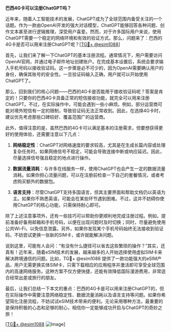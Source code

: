 **巴西4G卡可以注册ChatGPT吗？**

近年来，随着人工智能技术的发展，ChatGPT成为了全球范围内备受关注的一个话题。作为一款由OpenAI开发的强大对话模型，ChatGPT能够回答各种问题、创作文本甚至进行逻辑推理，深受用户喜爱。然而，对于许多国际用户来说，使用ChatGPT需要一个稳定的网络环境和有效的验证方式。那么，问题来了：巴西的4G卡是否可以用来注册ChatGPT呢？[[TG💪+ @esim1088](https://t.me/s/esim1088)]

首先，让我们来了解一下ChatGPT的基本注册流程。通常情况下，用户需要访问OpenAI官网，并通过电子邮件地址创建账户。在完成基本设置后，系统会要求输入手机号码以接收验证码。这一步骤是必不可少的，因为OpenAI需要确认用户的身份，确保其账号的安全性。一旦验证码输入正确，用户就可以开始使用ChatGPT了。

那么，回到我们的核心问题——巴西的4G卡是否能用于接收验证码呢？答案是肯定的！只要你的巴西4G卡具备正常的短信接收功能，就完全可以用来注册ChatGPT。不过，在实际操作中，可能会遇到一些小麻烦。例如，部分运营商可能对境外短信有一定的限制，导致验证码无法正常收到。因此，在选择4G卡时，建议优先考虑那些口碑较好、覆盖范围广的运营商。

此外，值得注意的是，虽然巴西的4G卡可以满足基本的注册需求，但要想获得更好的使用体验，还需要注意以下几点：

1. **网络稳定性**：ChatGPT对网络速度的要求较高，尤其是在生成长篇内容或处理复杂任务时。如果网络信号不稳定，可能会导致连接中断或响应延迟。因此，尽量选择信号强且稳定的地点进行操作。

2. **数据流量消耗**：与许多在线服务一样，使用ChatGPT也会产生一定的数据流量消耗。如果你担心流量问题，可以在注册前检查一下自己的套餐情况，或者考虑购买额外的数据包。

3. **语言支持**：尽管ChatGPT支持多国语言，但其主要界面和帮助文档仍以英语为主。如果你不熟悉英语，可能会在某些环节遇到困难。不过，这并不妨碍你使用ChatGPT的核心功能，只需保持耐心即可。

除了上述注意事项外，还有一些技巧可以帮助你更顺利地完成注册过程。例如，提前准备好备用邮箱和手机号码，以便在出现问题时及时切换；同时，尽量避免使用公共Wi-Fi，以免信息泄露。另外，如果你发现某个手机号码始终无法接收到验证码，不妨尝试更换一张新的SIM卡，或许就能解决问题。

说到这里，可能有人会问：“有没有什么捷径可以省去这些繁琐的操作？”其实，还真有！近年来，随着eSIM技术的发展，越来越多的人开始选择使用虚拟SIM卡来解决跨境通信的问题。比如，TG💪+ @esim1088 提供了一款功能强大的eSIM产品，用户无需更换实体SIM卡，只需下载相应的应用程序并激活即可享受全球范围内的高速网络服务。这种方案不仅方便快捷，还能有效降低国际漫游费用，非常适合经常出差或旅行的朋友。

最后，让我们总结一下本文的重点：巴西的4G卡是可以用来注册ChatGPT的，但在实际操作中需要注意网络稳定性、数据流量消耗以及语言支持等问题。如果你希望简化注册流程，不妨试试eSIM技术带来的便利。无论采用哪种方法，最重要的是保持积极的心态和足够的耐心，相信你一定能够成功开启与ChatGPT的奇妙之旅！

[[TG💪+ @esim1088](https://t.me/s/esim1088) ![Image](https://i.postimg.cc/4NQfJmqS/Snipaste-2025-05-13-00-14-12.png)]